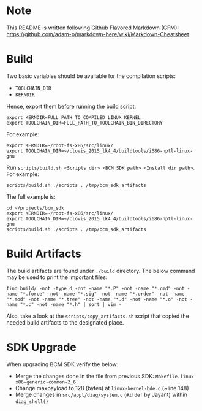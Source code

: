 Note
====
This README is written following Github Flavored Markdown (GFM):
https://github.com/adam-p/markdown-here/wiki/Markdown-Cheatsheet


Build
=====
Two basic variables should be available for the compilation scripts:
 - `TOOLCHAIN_DIR`
 - `KERNDIR`

Hence, export them before running the build script:
```
export KERNDIR=FULL_PATH_TO_COMPILED_LINUX_KERNEL
export TOOLCHAIN_DIR=FULL_PATH_TO_TOOLCHAIN_BIN_DIRECTORY
```

For example:
```
export KERNDIR=~/root-fs-x86/src/linux/
export TOOLCHAIN_DIR=~/clovis_2015_lk4_4/buildtools/i686-nptl-linux-gnu
```

Run `scripts/build.sh <Scripts dir> <BCM SDK path> <Install dir path>`.
For example:
```
scripts/build.sh ./scripts . /tmp/bcm_sdk_artifacts
```

The full example is:
```
cd ~/projects/bcm_sdk
export KERNDIR=~/root-fs-x86/src/linux/
export TOOLCHAIN_DIR=~/clovis_2015_lk4_4/buildtools/i686-nptl-linux-gnu
scripts/build.sh ./scripts . /tmp/bcm_sdk_artifacts
```


Build Artifacts
===============
The build artifacts are found under `./build` directory.
The below command may be used to print the important files:
```
find build/ -not -type d -not -name "*.P" -not -name "*.cmd" -not -name "*.force" -not -name "*.sig" -not -name "*.order" -not -name "*.mod" -not -name "*.tree" -not -name "*.d" -not -name "*.o" -not -name "*.c" -not -name "*.h" | sort | vim -
```

Also, take a look at the `scripts/copy_artifacts.sh` script
that copied the needed build artifacts to the designated place.


SDK Upgrade
===============
When upgrading BCM SDK verify the below:
 - Merge the changes done in the file from previous SDK:
   `Makefile.linux-x86-generic-common-2_6`
 - Change maxpayload to 128 (bytes) at `linux-kernel-bde.c` (~line 148)
 - Merge changes in `src/appl/diag/system.c` (`#ifdef` by Jayant) within `diag_shell()`
